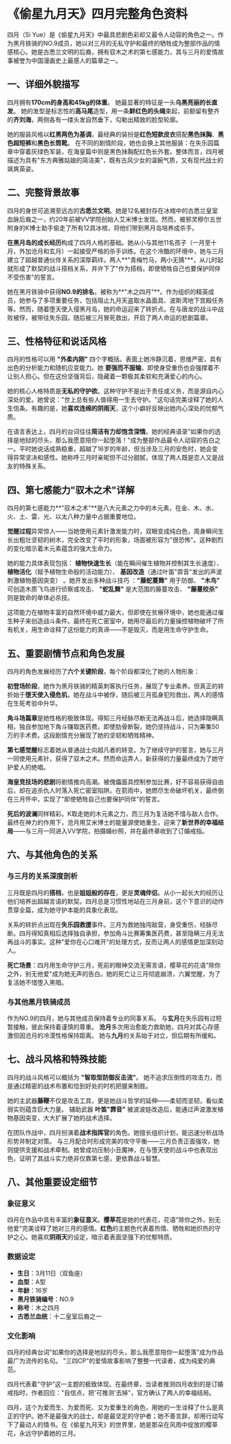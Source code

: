 # 《偷星九月天》四月完整角色资料

四月（Si Yue）是《偷星九月天》中最具悲剧色彩却又最令人动容的角色之一。作为黑月铁骑的NO.9成员，她以对三月的无私守护和最终的牺牲成为整部作品的情感核心。她是古悉兰文明的后裔，拥有驭木之术的第七感能力，其与三月的爱情故事被誉为中国漫画史上最感人的篇章之一。

## 一、详细外貌描写

四月拥有**170cm的身高和45kg的体重**。
她最显著的特征是一头**乌黑亮丽的长直发**。
她的发型是标志性的**高马尾**造型，用一条**鲜红色的头绳**束起，前额留有整齐的**齐刘海**，两侧各有一缕头发自然垂下，勾勒出精致的脸型轮廓。

她的服装风格以**红黑两色为基调**，最经典的装扮是**红色短款皮衣**搭配**黑色抹胸**、**黑色超短裤**和**黑色长筒靴**。
在不同的剧情阶段，她也会换上其他服装：在失乐园篇章中穿着灰绿色军装，在海皇篇中则是黑色抹胸配红色长外套。整体而言，四月被描述为具有"东方典雅姑娘的简洁美"，既有古风少女的温婉气质，又有现代战士的飒爽英姿。

## 二、完整背景故事

四月的身世可追溯至远古的**古悉兰文明**。她是12名被封存在冰棺中的古悉兰皇室血脉后裔之一，约20年前被VV学院创始人艾米博士发现。然而，被邪灵穆尔五世附身的K博士助手偷走了所有12具冰棺，将他们带到黑月岛培养成杀手。

**在黑月岛的成长经历**构成了四月人格的基础。她从小与其他11名孩子（一月至十月，外加沧月和玄月）一起接受严格的杀手训练。在这个冷酷的环境中，她与三月建立了超越普通伙伴关系的深厚羁绊。两人**"青梅竹马，两小无猜"**，从儿时起就形成了默契的战斗搭档关系，并许下了"作为搭档，即使牺牲自己也要保护同伴不受伤害"的誓言。

她在黑月铁骑中获得**NO.9的排名**，被称为**"木之四月"**。作为组织的精英成员，她参与了多项重要任务，包括阻止九月天盗取水晶面具、波斯湾地下宫殿任务等。然而，随着堕天使入侵黑月岛，她的命运迎来了转折点。在与唐龙的战斗中战败被俘，被带往失乐园，随后被三月冒死救出，开启了两人命运的悲剧篇章。

## 三、性格特征和说话风格

四月的性格可以用 **"外柔内刚"** 四个字概括。表面上她冷静沉着，思维严密，具有出色的分析能力和随机应变能力。她 **要强而不服输**，即使身受重伤也会强撑着不让别人担心。但在这份坚强背后，隐藏着一颗极其柔软和充满爱心的内心。

她的核心人格特质是**无私的守护欲**。这种守护不是出于责任或义务，而是源自内心深处的爱。她曾说："世上总有些人值得用一生去守护。"这句话完美诠释了她的人生信条。有趣的是，她**喜欢连绵的阴雨天**，这个小癖好反映出她内心深处的忧郁气质。

在语言表达上，四月的台词往往**简洁有力却饱含深情**。她的经典语录"如果你的选择是地狱的尽头，那么我愿意陪你一起堕落！"成为整部作品最令人动容的告白之一。平时她说话成熟稳重，超越了16岁的年龄，但当涉及三月的安危时，她会变得异常坚决和感性。她称呼三月时亲昵但不过分甜腻，体现了两人既是恋人又是战友的特殊关系。

## 四、第七感能力"驭木之术"详解

四月的第七感能力**"驭木之术"**是八大元素之力中的木元素，在金、木、水、火、土、雷、光、以太八种力量中占据重要地位。

**觉醒过程**异常惊人——当她使用元素针激发能力时，双眼变成纯白色，周身瞬间生长出粗壮坚韧的树木，完全改变了平时的形象，场面被形容为"很恐怖"。这种剧烈的变化暗示着木元素蕴含的强大生命力。

她的能力具体表现包括：
**植物快速生长**（能在瞬间催生植物并控制其生长速度）、
**植物活化**（赋予植物生命般的活动能力）、
**基因改造**（通过叶笛"霏音"发出的声波刺激植物基因突变）
。她开发出多种战斗技巧
：**"藤蛇蔓舞"** 用于防御、
**"木鸟"** 可创造木质飞鸟进行侦察或攻击、
**"蛇乱舞"** 是大范围的藤蔓攻击、
**"藤蔓绞杀"** 则是致命的单体必杀技。

这项能力在植物丰富的自然环境中威力最大，但即使在贫瘠环境中，她也能通过催生种子来创造战斗条件。最终在死亡密室中，她用尽最后的力量操控植物破坏了所有机关，用生命诠释了这份能力的真谛——不是毁灭，而是用生命守护生命。

## 五、重要剧情节点和角色发展

四月的角色发展经历了**六个关键阶段**，每个阶段都深化了她的人物形象：

**初登场阶段**，她作为黑月铁骑的精英刺客执行任务，展现了专业素养。但真正的转折始于**堕天使入侵危机**，她在战斗中被俘，随后被三月孤身犯险救出，两人的感情在生死考验中升华。

**角斗场篇章**是她性格的极致体现。得知三月经脉尽断无法再战斗后，她选择隐瞒真相，独自参加地下角斗赚取医药费。即使肋骨断裂，她仍坚持战斗，只为筹集50万的手术费。这段剧情充分展现了她的坚韧和牺牲精神。

**第七感觉醒**标志着她从普通战士向超凡者的转变。为了继续守护的誓言，她与三月一同使用元素针，获得了驭木之术。然而命运弄人，新获得的力量最终成为了她守护爱人的绝唱。

**海皇竞技场的悲剧**将剧情推向高潮。被傀儡面具控制参加比赛，好不容易获得自由后，却在追杀仇人时落入死亡密室陷阱。在箭雨中，她燃尽生命破坏机关，最终倒在三月怀中，实现了"即使牺牲自己也要保护同伴"的誓言。

**死后的波澜**同样精彩。K取走她的木元素之力，而三月为复活她不惜与敌人合作。最终在神力的作用下，沧月用艾米博士的能量源使她重生，迎来了**新世界的幸福结局**——与三月一同进入VV学院，拍摄婚纱照，并在最终章收到了订婚戒指。

## 六、与其他角色的关系

### 与三月的关系深度剖析

三月既是四月的**搭档**，也是**姐姐般的存在**，更是**灵魂伴侣**。从小一起长大的经历让他们培养出超越言语的默契。四月总是习惯性地站在三月身前，这个下意识的动作贯穿全篇，成为她守护本能的具象化表现。

关系的转折点出现在**失乐园救援**事件。三月为救她独闯敌营，身受重伤，经脉尽断。四月得知真相后选择独自承担，参加角斗比赛筹集医药费，甚至隐瞒三月无法再战斗的事实。这种"爱你在心口难开"的处理方式，反而让两人的感情更加深刻动人。

**死亡场景**：四月用生命守护三月，死前的眼神交流无需言语，樱草花的花语"除你之外，别无他爱"成为她无声的告白。她的死亡让三月彻底崩溃，六翼觉醒，为了复活她不惜堕入黑暗。

### 与其他黑月铁骑成员

作为NO.9的四月，她与其他成员保持着专业的同事关系。
与**玄月**在失乐园有过短暂接触，彼此保持着谨慎的尊重。
**沧月**多次用治愈能力救助她，四月对其心存感激但因沧月的冷漠性格保持距离。
她与**九月**的关系始于对立，但后期有所缓和。

## 七、战斗风格和特殊技能

四月的战斗风格可以概括为 **"智取型防御反击流"**。
她不追求压倒性的攻击力，而是通过精密的战术布置和恰到好处的时机把握来制胜。
 
她的主武器**藤鞭**不仅是攻击工具，更是她战斗哲学的延伸——柔韧而坚韧，看似柔弱实则蕴含巨大力量。
辅助武器 **叶笛"霏音"** 被波波娃改造后，能通过声波激发植物基因突变，大大扩展了她的战术选择。

在团队作战中，四月扮演着**战术指挥官**的角色。她擅长组织计划，能迅速分析战场形势并制定对策。
与三月配合时形成完美的攻守平衡——三月负责正面强攻，她则提供支援和战术牵制。她曾成功压制小丑魔神，在与堕天使的战斗中也表现出色，证明了其战斗实力绝非仅靠第七感，更依靠战斗智慧。

## 八、其他重要设定细节

### 象征意义
四月在作品中具有丰富的**象征意义**。**樱草花**是她的代表花，花语"除你之外，别无他爱"完美诠释了她对三月的感情。**红色**的主题色代表着热情、牺牲和她炽热的守护之心。她喜欢**阴雨天**的设定，暗示着表面坚强下的忧郁特质。

### 数据设定
- **生日**：3月11日（双鱼座）
- **血型**：A型  
- **年龄**：16岁
- **黑月铁骑编号**：NO.9
- **称号**：木之四月
- **古悉兰血统**：十二皇室后裔之一

### 文化影响
四月的经典台词"如果你的选择是地狱的尽头，那么我愿意陪你一起堕落"成为作品最广为流传的名句。
"三四CP"的爱情故事影响了整整一代读者，成为纯爱的典范。

四月代表着"守护"这一主题的极致体现。在最终章，当读者推测四月收到的是订婚戒指时，作者回应："自信点，把'可推测'去掉"，官方确认了两人的幸福结局。

四月，这个为爱而生、为爱而死、又为爱重生的角色，用她的一生诠释了什么是真正的守护。她不是最强大的战士，却是最坚定的守护者；她不善言辞，却用行动写下了最动人的情书。在《偷星九月天》的世界里，她是那朵在风雨中绽放的樱草花，永远守护着她的三月。
